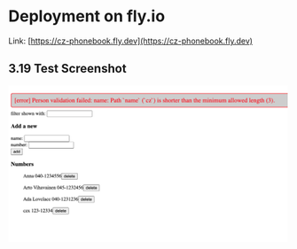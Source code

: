 # Deployment on fly.io

Link: [https://cz-phonebook.fly.dev](https://cz-phonebook.fly.dev)

## 3.19 Test Screenshot

![3.19 Screenshot](3.19.png)
